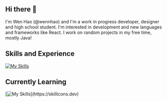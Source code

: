 ## Hi there 👋

I'm Wen Hao (@wennhao) and I'm a work in progress developer, designer and high school student.
I'm interested in development and new languages and frameworks like React.
I work on random projects in my free time, mostly Java!

## Skills and Experience
[![My Skills](https://skillicons.dev/icons?i=js,java,html,css)](https://skillicons.dev)


## Currently Learning
[![My Skills](https://skillicons.dev/icons?i=lua,)](https://skillicons.dev)